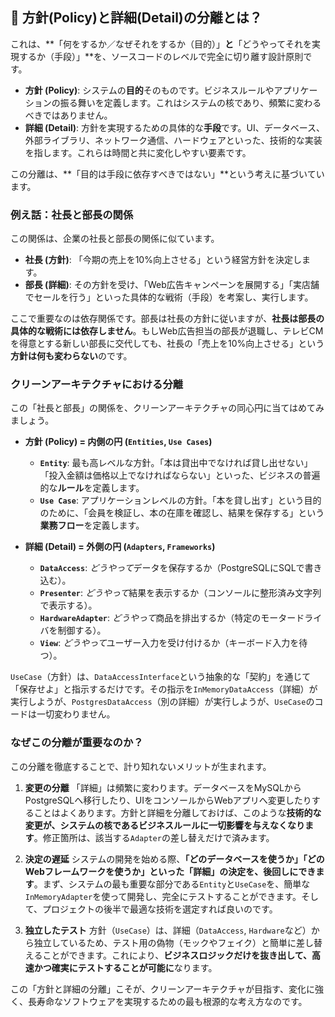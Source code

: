 ## 🤔 方針(Policy)と詳細(Detail)の分離とは？

これは、**「何をするか／なぜそれをするか（目的）」**と**「どうやってそれを実現するか（手段）」**を、ソースコードのレベルで完全に切り離す設計原則です。

* **方針 (Policy)**: システムの**目的**そのものです。ビジネスルールやアプリケーションの振る舞いを定義します。これはシステムの核であり、頻繁に変わるべきではありません。
* **詳細 (Detail)**: 方針を実現するための具体的な**手段**です。UI、データベース、外部ライブラリ、ネットワーク通信、ハードウェアといった、技術的な実装を指します。これらは時間と共に変化しやすい要素です。

この分離は、**「目的は手段に依存すべきではない」**という考えに基づいています。

### 例え話：社長と部長の関係

この関係は、企業の社長と部長の関係に似ています。

* **社長 (方針)**: 「今期の売上を10%向上させる」という経営方針を決定します。
* **部長 (詳細)**: その方針を受け、「Web広告キャンペーンを展開する」「実店舗でセールを行う」といった具体的な戦術（手段）を考案し、実行します。

ここで重要なのは依存関係です。部長は社長の方針に従いますが、**社長は部長の具体的な戦術には依存しません**。もしWeb広告担当の部長が退職し、テレビCMを得意とする新しい部長に交代しても、社長の「売上を10%向上させる」という**方針は何も変わらない**のです。

### クリーンアーキテクチャにおける分離

この「社長と部長」の関係を、クリーンアーキテクチャの同心円に当てはめてみましょう。

* **方針 (Policy) = 内側の円 (`Entities`, `Use Cases`)**
    * **`Entity`**: 最も高レベルな方針。「本は貸出中でなければ貸し出せない」「投入金額は価格以上でなければならない」といった、ビジネスの普遍的な**ルール**を定義します。
    * **`Use Case`**: アプリケーションレベルの方針。「本を貸し出す」という目的のために、「会員を検証し、本の在庫を確認し、結果を保存する」という**業務フロー**を定義します。

* **詳細 (Detail) = 外側の円 (`Adapters`, `Frameworks`)**
    * **`DataAccess`**: *どうやって*データを保存するか（PostgreSQLにSQLで書き込む）。
    * **`Presenter`**: *どうやって*結果を表示するか（コンソールに整形済み文字列で表示する）。
    * **`HardwareAdapter`**: *どうやって*商品を排出するか（特定のモータードライバを制御する）。
    * **`View`**: *どうやって*ユーザー入力を受け付けるか（キーボード入力を待つ）。

`UseCase`（方針）は、`DataAccessInterface`という抽象的な「契約」を通じて「保存せよ」と指示するだけです。その指示を`InMemoryDataAccess`（詳細）が実行しようが、`PostgresDataAccess`（別の詳細）が実行しようが、`UseCase`のコードは一切変わりません。

### なぜこの分離が重要なのか？

この分離を徹底することで、計り知れないメリットが生まれます。

1.  **変更の分離**
    「詳細」は頻繁に変わります。データベースをMySQLからPostgreSQLへ移行したり、UIをコンソールからWebアプリへ変更したりすることはよくあります。方針と詳細を分離しておけば、このような**技術的な変更が、システムの核であるビジネスルールに一切影響を与えなくなります**。修正箇所は、該当する`Adapter`の差し替えだけで済みます。

2.  **決定の遅延**
    システムの開発を始める際、**「どのデータベースを使うか」「どのWebフレームワークを使うか」といった「詳細」の決定を、後回しにできます**。まず、システムの最も重要な部分である`Entity`と`UseCase`を、簡単な`InMemoryAdapter`を使って開発し、完全にテストすることができます。そして、プロジェクトの後半で最適な技術を選定すれば良いのです。

3.  **独立したテスト**
    方針（`UseCase`）は、詳細（`DataAccess`, `Hardware`など）から独立しているため、テスト用の偽物（モックやフェイク）と簡単に差し替えることができます。これにより、**ビジネスロジックだけを抜き出して、高速かつ確実にテストすることが可能に**なります。

この「方針と詳細の分離」こそが、クリーンアーキテクチャが目指す、変化に強く、長寿命なソフトウェアを実現するための最も根源的な考え方なのです。